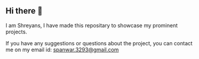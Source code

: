## Hi there 👋

<!--
**ShreyansPanwar/ShreyansPanwar** is a ✨ _special_ ✨ repository because its `README.md` (this file) appears on your GitHub profile.

Here are some ideas to get you started:

- 🔭 I’m currently working on ...
- 🌱 I’m currently learning ...
- 👯 I’m looking to collaborate on ...
- 🤔 I’m looking for help with ...
- 💬 Ask me about ...
- 📫 How to reach me: ...
- 😄 Pronouns: ...
- ⚡ Fun fact: ...
-->
I am Shreyans, I have made this repositary to showcase my prominent projects. 

If you have any suggestions or questions about the project, you can contact me on my email id: spanwar.3293@gmail.com